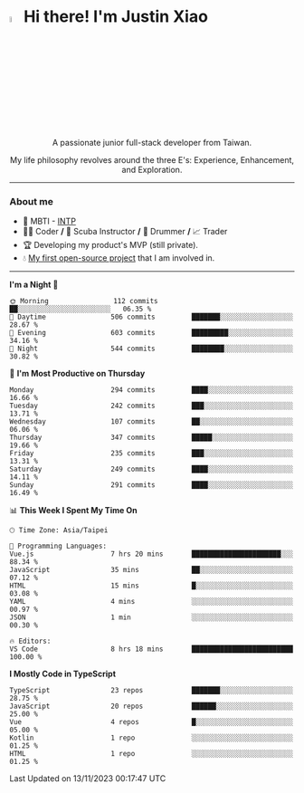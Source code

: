 # <img src="https://media.giphy.com/media/hvRJCLFzcasrR4ia7z/giphy.gif" width="5%">Hi there! I'm Justin Xiao
<p align="center">A passionate junior full-stack developer from Taiwan.  </p>
<p align="center">My life philosophy revolves around the three E's: Experience, Enhancement, and Exploration.</p>

---
### About me
- 👀 MBTI - [INTP](https://www.16personalities.com/intp-personality)
- 👨‍💻 Coder **/** 🤿 Scuba Instructor **/** 🥁 Drummer **/** 📈 Trader
- 🏆 Developing my product's MVP (still private).
- 💧 [My first open-source project](https://github.com/Game-as-a-Service/Game-Lobby-Web) that I am involved in.

---
<!--START_SECTION:waka-->
**I'm a Night 🦉** 

```text
🌞 Morning                112 commits         ██░░░░░░░░░░░░░░░░░░░░░░░   06.35 % 
🌆 Daytime                506 commits         ███████░░░░░░░░░░░░░░░░░░   28.67 % 
🌃 Evening                603 commits         █████████░░░░░░░░░░░░░░░░   34.16 % 
🌙 Night                  544 commits         ████████░░░░░░░░░░░░░░░░░   30.82 % 
```
📅 **I'm Most Productive on Thursday** 

```text
Monday                   294 commits         ████░░░░░░░░░░░░░░░░░░░░░   16.66 % 
Tuesday                  242 commits         ███░░░░░░░░░░░░░░░░░░░░░░   13.71 % 
Wednesday                107 commits         ██░░░░░░░░░░░░░░░░░░░░░░░   06.06 % 
Thursday                 347 commits         █████░░░░░░░░░░░░░░░░░░░░   19.66 % 
Friday                   235 commits         ███░░░░░░░░░░░░░░░░░░░░░░   13.31 % 
Saturday                 249 commits         ████░░░░░░░░░░░░░░░░░░░░░   14.11 % 
Sunday                   291 commits         ████░░░░░░░░░░░░░░░░░░░░░   16.49 % 
```


📊 **This Week I Spent My Time On** 

```text
🕑︎ Time Zone: Asia/Taipei

💬 Programming Languages: 
Vue.js                   7 hrs 20 mins       ██████████████████████░░░   88.34 % 
JavaScript               35 mins             ██░░░░░░░░░░░░░░░░░░░░░░░   07.12 % 
HTML                     15 mins             █░░░░░░░░░░░░░░░░░░░░░░░░   03.08 % 
YAML                     4 mins              ░░░░░░░░░░░░░░░░░░░░░░░░░   00.97 % 
JSON                     1 min               ░░░░░░░░░░░░░░░░░░░░░░░░░   00.30 % 

🔥 Editors: 
VS Code                  8 hrs 18 mins       █████████████████████████   100.00 % 
```

**I Mostly Code in TypeScript** 

```text
TypeScript               23 repos            ███████░░░░░░░░░░░░░░░░░░   28.75 % 
JavaScript               20 repos            ██████░░░░░░░░░░░░░░░░░░░   25.00 % 
Vue                      4 repos             █░░░░░░░░░░░░░░░░░░░░░░░░   05.00 % 
Kotlin                   1 repo              ░░░░░░░░░░░░░░░░░░░░░░░░░   01.25 % 
HTML                     1 repo              ░░░░░░░░░░░░░░░░░░░░░░░░░   01.25 % 
```




 Last Updated on 13/11/2023 00:17:47 UTC
<!--END_SECTION:waka-->

